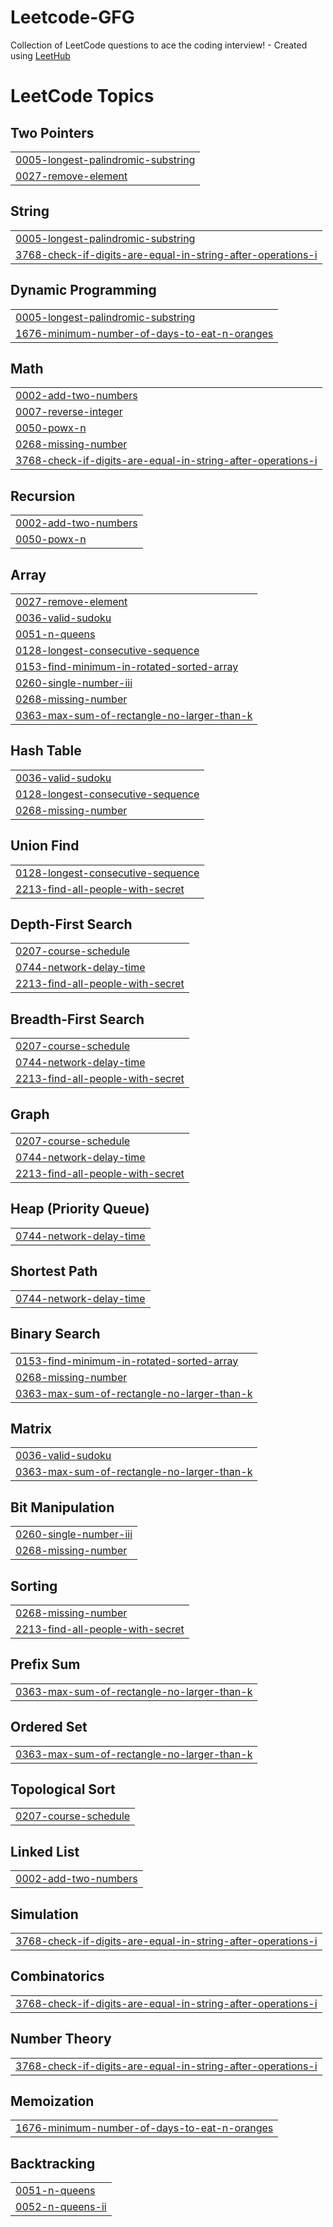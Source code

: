 # Leetcode-GFG
Collection of LeetCode questions to ace the coding interview! - Created using [LeetHub](https://github.com/QasimWani/LeetHub)

<!---LeetCode Topics Start-->
# LeetCode Topics
## Two Pointers
|  |
| ------- |
| [0005-longest-palindromic-substring](https://github.com/tanmoyheritage23/Leetcode-GFG/tree/master/0005-longest-palindromic-substring) |
| [0027-remove-element](https://github.com/tanmoyheritage23/Leetcode-GFG/tree/master/0027-remove-element) |
## String
|  |
| ------- |
| [0005-longest-palindromic-substring](https://github.com/tanmoyheritage23/Leetcode-GFG/tree/master/0005-longest-palindromic-substring) |
| [3768-check-if-digits-are-equal-in-string-after-operations-i](https://github.com/tanmoyheritage23/Leetcode-GFG/tree/master/3768-check-if-digits-are-equal-in-string-after-operations-i) |
## Dynamic Programming
|  |
| ------- |
| [0005-longest-palindromic-substring](https://github.com/tanmoyheritage23/Leetcode-GFG/tree/master/0005-longest-palindromic-substring) |
| [1676-minimum-number-of-days-to-eat-n-oranges](https://github.com/tanmoyheritage23/Leetcode-GFG/tree/master/1676-minimum-number-of-days-to-eat-n-oranges) |
## Math
|  |
| ------- |
| [0002-add-two-numbers](https://github.com/tanmoyheritage23/Leetcode-GFG/tree/master/0002-add-two-numbers) |
| [0007-reverse-integer](https://github.com/tanmoyheritage23/Leetcode-GFG/tree/master/0007-reverse-integer) |
| [0050-powx-n](https://github.com/tanmoyheritage23/Leetcode-GFG/tree/master/0050-powx-n) |
| [0268-missing-number](https://github.com/tanmoyheritage23/Leetcode-GFG/tree/master/0268-missing-number) |
| [3768-check-if-digits-are-equal-in-string-after-operations-i](https://github.com/tanmoyheritage23/Leetcode-GFG/tree/master/3768-check-if-digits-are-equal-in-string-after-operations-i) |
## Recursion
|  |
| ------- |
| [0002-add-two-numbers](https://github.com/tanmoyheritage23/Leetcode-GFG/tree/master/0002-add-two-numbers) |
| [0050-powx-n](https://github.com/tanmoyheritage23/Leetcode-GFG/tree/master/0050-powx-n) |
## Array
|  |
| ------- |
| [0027-remove-element](https://github.com/tanmoyheritage23/Leetcode-GFG/tree/master/0027-remove-element) |
| [0036-valid-sudoku](https://github.com/tanmoyheritage23/Leetcode-GFG/tree/master/0036-valid-sudoku) |
| [0051-n-queens](https://github.com/tanmoyheritage23/Leetcode-GFG/tree/master/0051-n-queens) |
| [0128-longest-consecutive-sequence](https://github.com/tanmoyheritage23/Leetcode-GFG/tree/master/0128-longest-consecutive-sequence) |
| [0153-find-minimum-in-rotated-sorted-array](https://github.com/tanmoyheritage23/Leetcode-GFG/tree/master/0153-find-minimum-in-rotated-sorted-array) |
| [0260-single-number-iii](https://github.com/tanmoyheritage23/Leetcode-GFG/tree/master/0260-single-number-iii) |
| [0268-missing-number](https://github.com/tanmoyheritage23/Leetcode-GFG/tree/master/0268-missing-number) |
| [0363-max-sum-of-rectangle-no-larger-than-k](https://github.com/tanmoyheritage23/Leetcode-GFG/tree/master/0363-max-sum-of-rectangle-no-larger-than-k) |
## Hash Table
|  |
| ------- |
| [0036-valid-sudoku](https://github.com/tanmoyheritage23/Leetcode-GFG/tree/master/0036-valid-sudoku) |
| [0128-longest-consecutive-sequence](https://github.com/tanmoyheritage23/Leetcode-GFG/tree/master/0128-longest-consecutive-sequence) |
| [0268-missing-number](https://github.com/tanmoyheritage23/Leetcode-GFG/tree/master/0268-missing-number) |
## Union Find
|  |
| ------- |
| [0128-longest-consecutive-sequence](https://github.com/tanmoyheritage23/Leetcode-GFG/tree/master/0128-longest-consecutive-sequence) |
| [2213-find-all-people-with-secret](https://github.com/tanmoyheritage23/Leetcode-GFG/tree/master/2213-find-all-people-with-secret) |
## Depth-First Search
|  |
| ------- |
| [0207-course-schedule](https://github.com/tanmoyheritage23/Leetcode-GFG/tree/master/0207-course-schedule) |
| [0744-network-delay-time](https://github.com/tanmoyheritage23/Leetcode-GFG/tree/master/0744-network-delay-time) |
| [2213-find-all-people-with-secret](https://github.com/tanmoyheritage23/Leetcode-GFG/tree/master/2213-find-all-people-with-secret) |
## Breadth-First Search
|  |
| ------- |
| [0207-course-schedule](https://github.com/tanmoyheritage23/Leetcode-GFG/tree/master/0207-course-schedule) |
| [0744-network-delay-time](https://github.com/tanmoyheritage23/Leetcode-GFG/tree/master/0744-network-delay-time) |
| [2213-find-all-people-with-secret](https://github.com/tanmoyheritage23/Leetcode-GFG/tree/master/2213-find-all-people-with-secret) |
## Graph
|  |
| ------- |
| [0207-course-schedule](https://github.com/tanmoyheritage23/Leetcode-GFG/tree/master/0207-course-schedule) |
| [0744-network-delay-time](https://github.com/tanmoyheritage23/Leetcode-GFG/tree/master/0744-network-delay-time) |
| [2213-find-all-people-with-secret](https://github.com/tanmoyheritage23/Leetcode-GFG/tree/master/2213-find-all-people-with-secret) |
## Heap (Priority Queue)
|  |
| ------- |
| [0744-network-delay-time](https://github.com/tanmoyheritage23/Leetcode-GFG/tree/master/0744-network-delay-time) |
## Shortest Path
|  |
| ------- |
| [0744-network-delay-time](https://github.com/tanmoyheritage23/Leetcode-GFG/tree/master/0744-network-delay-time) |
## Binary Search
|  |
| ------- |
| [0153-find-minimum-in-rotated-sorted-array](https://github.com/tanmoyheritage23/Leetcode-GFG/tree/master/0153-find-minimum-in-rotated-sorted-array) |
| [0268-missing-number](https://github.com/tanmoyheritage23/Leetcode-GFG/tree/master/0268-missing-number) |
| [0363-max-sum-of-rectangle-no-larger-than-k](https://github.com/tanmoyheritage23/Leetcode-GFG/tree/master/0363-max-sum-of-rectangle-no-larger-than-k) |
## Matrix
|  |
| ------- |
| [0036-valid-sudoku](https://github.com/tanmoyheritage23/Leetcode-GFG/tree/master/0036-valid-sudoku) |
| [0363-max-sum-of-rectangle-no-larger-than-k](https://github.com/tanmoyheritage23/Leetcode-GFG/tree/master/0363-max-sum-of-rectangle-no-larger-than-k) |
## Bit Manipulation
|  |
| ------- |
| [0260-single-number-iii](https://github.com/tanmoyheritage23/Leetcode-GFG/tree/master/0260-single-number-iii) |
| [0268-missing-number](https://github.com/tanmoyheritage23/Leetcode-GFG/tree/master/0268-missing-number) |
## Sorting
|  |
| ------- |
| [0268-missing-number](https://github.com/tanmoyheritage23/Leetcode-GFG/tree/master/0268-missing-number) |
| [2213-find-all-people-with-secret](https://github.com/tanmoyheritage23/Leetcode-GFG/tree/master/2213-find-all-people-with-secret) |
## Prefix Sum
|  |
| ------- |
| [0363-max-sum-of-rectangle-no-larger-than-k](https://github.com/tanmoyheritage23/Leetcode-GFG/tree/master/0363-max-sum-of-rectangle-no-larger-than-k) |
## Ordered Set
|  |
| ------- |
| [0363-max-sum-of-rectangle-no-larger-than-k](https://github.com/tanmoyheritage23/Leetcode-GFG/tree/master/0363-max-sum-of-rectangle-no-larger-than-k) |
## Topological Sort
|  |
| ------- |
| [0207-course-schedule](https://github.com/tanmoyheritage23/Leetcode-GFG/tree/master/0207-course-schedule) |
## Linked List
|  |
| ------- |
| [0002-add-two-numbers](https://github.com/tanmoyheritage23/Leetcode-GFG/tree/master/0002-add-two-numbers) |
## Simulation
|  |
| ------- |
| [3768-check-if-digits-are-equal-in-string-after-operations-i](https://github.com/tanmoyheritage23/Leetcode-GFG/tree/master/3768-check-if-digits-are-equal-in-string-after-operations-i) |
## Combinatorics
|  |
| ------- |
| [3768-check-if-digits-are-equal-in-string-after-operations-i](https://github.com/tanmoyheritage23/Leetcode-GFG/tree/master/3768-check-if-digits-are-equal-in-string-after-operations-i) |
## Number Theory
|  |
| ------- |
| [3768-check-if-digits-are-equal-in-string-after-operations-i](https://github.com/tanmoyheritage23/Leetcode-GFG/tree/master/3768-check-if-digits-are-equal-in-string-after-operations-i) |
## Memoization
|  |
| ------- |
| [1676-minimum-number-of-days-to-eat-n-oranges](https://github.com/tanmoyheritage23/Leetcode-GFG/tree/master/1676-minimum-number-of-days-to-eat-n-oranges) |
## Backtracking
|  |
| ------- |
| [0051-n-queens](https://github.com/tanmoyheritage23/Leetcode-GFG/tree/master/0051-n-queens) |
| [0052-n-queens-ii](https://github.com/tanmoyheritage23/Leetcode-GFG/tree/master/0052-n-queens-ii) |
<!---LeetCode Topics End-->